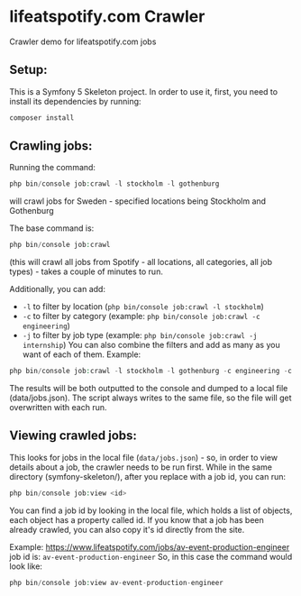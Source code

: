 # lifeatspotify.com Crawler
Crawler demo for lifeatspotify.com jobs

## Setup:
This is a Symfony 5 Skeleton project. In order to use it, first, you need to install its dependencies by running:
```bash
composer install
```

## Crawling jobs:
Running the command:
```php
php bin/console job:crawl -l stockholm -l gothenburg
```
will crawl jobs for Sweden - specified locations being Stockholm and Gothenburg

The base command is:
```php
php bin/console job:crawl
```
(this will crawl all jobs from Spotify - all locations, all categories, all job types) - takes a couple of minutes to run.

Additionally, you can add:
- `-l` to filter by location (`php bin/console job:crawl -l stockholm`)
- `-c` to filter by category (example: `php bin/console job:crawl -c engineering`)
- `-j` to filter by job type (example: `php bin/console job:crawl -j internship`)
You can also combine the filters and add as many as you want of each of them.
Example:
```php
php bin/console job:crawl -l stockholm -l gothenburg -c engineering -c product -j permanent -j internship
```

The results will be both outputted to the console and dumped to a local file (data/jobs.json).
The script always writes to the same file, so the file will get overwritten with each run.


## Viewing crawled jobs:
This looks for jobs in the local file (`data/jobs.json`) - so, in order to view details about a job, the crawler needs to be run first.
While in the same directory (symfony-skeleton/), after you replace <id> with a job id, you can run:
```php
php bin/console job:view <id>
```
You can find a job id by looking in the local file, which holds a list of objects, each object has a property called id.
If you know that a job has been already crawled, you can also copy it's id directly from the site.

Example: https://www.lifeatspotify.com/jobs/av-event-production-engineer job id is: `av-event-production-engineer`
So, in this case the command would look like:
```php
php bin/console job:view av-event-production-engineer
```
